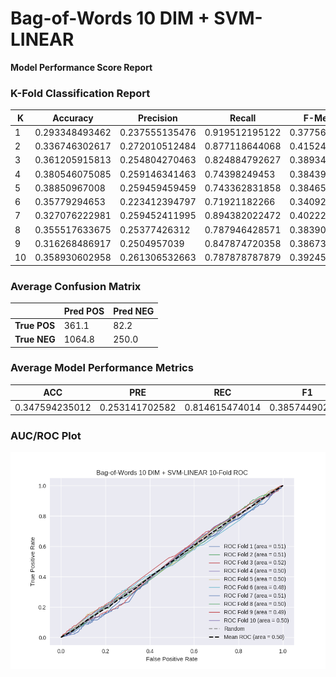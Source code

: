 # Bag-of-Words 10 DIM + SVM-LINEAR
**Model Performance Score Report**

### K-Fold Classification Report
| K | Accuracy | Precision | Recall | F-Measure | AUC | Kappa |
| --- | --- | --- | --- | --- | --- | --- |
| 1 | 0.293348493462 | 0.237555135476 | 0.919512195122 | 0.377566349524 | 0.511275741742 | 0.0112807234206 |
| 2 | 0.336746302617 | 0.272010512484 | 0.877118644068 | 0.415245737212 | 0.507766164958 | 0.0091149735774 |
| 3 | 0.361205915813 | 0.254804270463 | 0.824884792627 | 0.389342033714 | 0.517049647069 | 0.0194633812484 |
| 4 | 0.380546075085 | 0.259146341463 | 0.74398249453 | 0.384397964952 | 0.498432446342 | -0.00195108267294 |
| 5 | 0.38850967008 | 0.259459459459 | 0.743362831858 | 0.384659416142 | 0.504529807966 | 0.005627856416 |
| 6 | 0.35779294653 | 0.223412394797 | 0.71921182266 | 0.340922358435 | 0.484236088845 | -0.0177481963111 |
| 7 | 0.327076222981 | 0.259452411995 | 0.894382022472 | 0.402223345124 | 0.514593905372 | 0.0161357011139 |
| 8 | 0.355517633675 | 0.25377426312 | 0.787946428571 | 0.383904295813 | 0.497790008179 | -0.00261146285209 |
| 9 | 0.316268486917 | 0.2504957039 | 0.847874720358 | 0.386734693878 | 0.491443081003 | -0.00958310758708 |
| 10 | 0.358930602958 | 0.261306532663 | 0.787878787879 | 0.392452830189 | 0.496948653199 | -0.00370220642992 |

### Average Confusion Matrix
| | Pred POS | Pred NEG |
| --- | --- | --- |
| **True POS** | 361.1 | 82.2 |
| **True NEG** | 1064.8 | 250.0 |

### Average Model Performance Metrics
| ACC | PRE | REC | F1 | AUC | KAPP |
| --- | --- | --- | --- | --- | --- |
| 0.347594235012 | 0.253141702582 | 0.814615474014 | 0.385744902498 | 0.502406554467 | 0.00260265799232 |

### AUC/ROC Plot
![ROC Plot](bag-of-words_10_dim_+_svm-linear_auc-plot.png)
